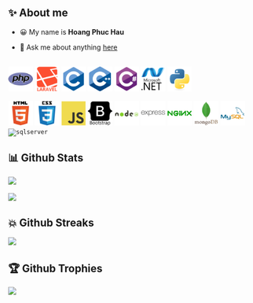 ## ✨ About me

- 😀 My name is **Hoang Phuc Hau**

- 💬 Ask me about anything [here](https://github.com/phuchautea/phuchautea/issues)
<br>
<code><img height="50" alt="php" src="https://raw.githubusercontent.com/devicons/devicon/master/icons/php/php-original.svg"></code>
<code><img height="50" alt="laravel" src="https://raw.githubusercontent.com/devicons/devicon/master/icons/laravel/laravel-plain-wordmark.svg"></code>
<code><img height="50" alt="c" src="https://raw.githubusercontent.com/devicons/devicon/master/icons/c/c-original.svg"></code>
<code><img height="50" alt="cplusplus" src="https://raw.githubusercontent.com/devicons/devicon/master/icons/cplusplus/cplusplus-original.svg"></code>
<code><img height="50" alt="csharp" src="https://raw.githubusercontent.com/devicons/devicon/master/icons/csharp/csharp-original.svg"></code>
<code><img height="50" alt="dotnet" src="https://raw.githubusercontent.com/devicons/devicon/master/icons/dot-net/dot-net-original-wordmark.svg"></code>
<code><img height="50" alt="python" src="https://raw.githubusercontent.com/devicons/devicon/master/icons/python/python-original.svg"></code>
<br><br>
<code><img height="50" alt="html" src="https://raw.githubusercontent.com/devicons/devicon/master/icons/html5/html5-original-wordmark.svg"></code>
<code><img height="50" alt="css" src="https://raw.githubusercontent.com/devicons/devicon/master/icons/css3/css3-original-wordmark.svg"></code>
<code><img height="50" alt="javascript" src="https://raw.githubusercontent.com/devicons/devicon/master/icons/javascript/javascript-original.svg"></code>
<code><img height="50" alt="bootstrap" src="https://raw.githubusercontent.com/devicons/devicon/master/icons/bootstrap/bootstrap-plain-wordmark.svg"></code>
<code><img height="50" alt="nodejs" src="https://raw.githubusercontent.com/devicons/devicon/master/icons/nodejs/nodejs-original-wordmark.svg"></code>
<code><img height="50" alt="expressjs" src="https://raw.githubusercontent.com/devicons/devicon/master/icons/express/express-original-wordmark.svg"></code>
<code><img height="50" alt="nginx" src="https://raw.githubusercontent.com/devicons/devicon/master/icons/nginx/nginx-original.svg"></code>
<code><img height="50" alt="mongodb" src="https://raw.githubusercontent.com/devicons/devicon/master/icons/mongodb/mongodb-original-wordmark.svg"></code>
<code><img height="50" alt="mysql" src="https://raw.githubusercontent.com/devicons/devicon/master/icons/mysql/mysql-original-wordmark.svg"></code>
<code><img height="50" alt="sqlserver" src="https://www.svgrepo.com/show/303229/microsoft-sql-server-logo.svg"></code>
<br>

## 📊 Github Stats
![](https://komarev.com/ghpvc/?username=phuchautea&color=green)

![](https://github-readme-stats.vercel.app/api?username=phuchautea&hide=contribs,prs&theme=vue)

## 💥 Github Streaks 
![](https://github-readme-streak-stats.herokuapp.com/?user=phuchautea&theme=vue)

## 🏆 Github Trophies
![](https://github-profile-trophy.vercel.app/?username=phuchautea&theme=vue&no-frame=true&column=4&margin-w=15)


<!---
phuchautea/phuchautea is a ✨ special ✨ repository because its `README.md` (this file) appears on your GitHub profile.
You can click the Preview link to take a look at your changes.
--->
